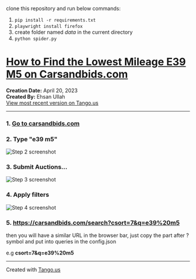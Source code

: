 clone this repository and run below commands:

1. ```pip install -r requirements.txt```
2. ```playwright install firefox```
3. create folder named *data* in the current directory
4. ```python spider.py```


# [How to Find the Lowest Mileage E39 M5 on Carsandbids.com](https://app.tango.us/app/workflow/ae791ed9-e303-4114-b34a-fe7878628fd8?utm_source=markdown&utm_medium=markdown&utm_campaign=workflow%20export%20links)

__Creation Date:__ April 20, 2023  
__Created By:__ Ehsan Ullah  
[View most recent version on Tango.us](https://app.tango.us/app/workflow/ae791ed9-e303-4114-b34a-fe7878628fd8?utm_source=markdown&utm_medium=markdown&utm_campaign=workflow%20export%20links)



***




### 1. [Go to carsandbids.com](https://carsandbids.com/)


### 2. Type "e39 m5"
![Step 2 screenshot](https://images.tango.us/workflows/ae791ed9-e303-4114-b34a-fe7878628fd8/steps/daa41428-a19d-4c48-92e5-8b08364951ea/a9feb63e-e088-4239-971b-48ec3271f786.png?crop=focalpoint&fit=crop&fp-x=0.6526&fp-y=0.0432&fp-z=1.8813&w=1200&border=2%2CF4F2F7&border-radius=8%2C8%2C8%2C8&border-radius-inner=8%2C8%2C8%2C8&blend-align=bottom&blend-mode=normal&blend-x=0&blend-w=1200&blend64=aHR0cHM6Ly9pbWFnZXMudGFuZ28udXMvc3RhdGljL21hZGUtd2l0aC10YW5nby13YXRlcm1hcmstdjIucG5n&mark-x=184&mark-y=23&m64=aHR0cHM6Ly9pbWFnZXMudGFuZ28udXMvc3RhdGljL2JsYW5rLnBuZz9tYXNrPWNvcm5lcnMmYm9yZGVyPTglMkNGRjc0NDImdz04MzEmaD05NiZmaXQ9Y3JvcCZjb3JuZXItcmFkaXVzPTEw)


### 3. Submit Auctions…
![Step 3 screenshot](https://images.tango.us/workflows/ae791ed9-e303-4114-b34a-fe7878628fd8/steps/6e0a0371-858f-48d7-b134-48d14b1fbdcf/6b96ca99-691c-4473-8434-43c6886c1d69.png?crop=focalpoint&fit=crop&fp-x=0.6526&fp-y=0.0432&fp-z=1.8757&w=1200&border=2%2CF4F2F7&border-radius=8%2C8%2C8%2C8&border-radius-inner=8%2C8%2C8%2C8&blend-align=bottom&blend-mode=normal&blend-x=0&blend-w=1200&blend64=aHR0cHM6Ly9pbWFnZXMudGFuZ28udXMvc3RhdGljL21hZGUtd2l0aC10YW5nby13YXRlcm1hcmstdjIucG5n&mark-x=182&mark-y=23&m64=aHR0cHM6Ly9pbWFnZXMudGFuZ28udXMvc3RhdGljL2JsYW5rLnBuZz9tYXNrPWNvcm5lcnMmYm9yZGVyPTglMkNGRjc0NDImdz04MzYmaD05NiZmaXQ9Y3JvcCZjb3JuZXItcmFkaXVzPTEw)


### 4. Apply filters
![Step 4 screenshot](https://images.tango.us/workflows/ae791ed9-e303-4114-b34a-fe7878628fd8/steps/302e3fbc-a115-482d-b486-bf3c1d8d8cfe/2fea2486-0164-4924-ac94-0f548654bec1.png?crop=focalpoint&fit=crop&fp-x=0.1617&fp-y=0.4665&fp-z=2.5856&w=1200&border=2%2CF4F2F7&border-radius=8%2C8%2C8%2C8&border-radius-inner=8%2C8%2C8%2C8&blend-align=bottom&blend-mode=normal&blend-x=0&blend-w=1200&blend64=aHR0cHM6Ly9pbWFnZXMudGFuZ28udXMvc3RhdGljL21hZGUtd2l0aC10YW5nby13YXRlcm1hcmstdjIucG5n&mark-x=367&mark-y=407&m64=aHR0cHM6Ly9pbWFnZXMudGFuZ28udXMvc3RhdGljL2JsYW5rLnBuZz9tYXNrPWNvcm5lcnMmYm9yZGVyPTglMkNGRjc0NDImdz0yNjkmaD02MSZmaXQ9Y3JvcCZjb3JuZXItcmFkaXVzPTEw)


### 5. https://carsandbids.com/search?csort=7&q=e39%20m5
then you will have a similar URL in the browser bar, just copy the part after ? symbol and put into queries in the config.json  
  
e.g **csort=7&q=e39%20m5**


***
Created with [Tango.us](https://tango.us?utm_source=markdown&utm_medium=markdown&utm_campaign=workflow%20export%20links)